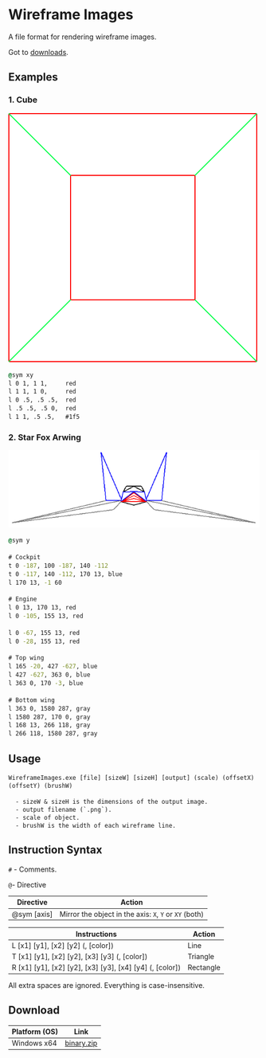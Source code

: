 # Wireframe Images
 A file format for rendering wireframe images.

Got to [downloads](#download).

## Examples

### 1. Cube

![Arwing](assets/cube.png)

```bat
@sym xy
l 0 1, 1 1,     red
l 1 1, 1 0,     red
l 0 .5, .5 .5,  red
l .5 .5, .5 0,  red
l 1 1, .5 .5,   #1f5
```



### 2. Star Fox Arwing

![Arwing](assets/ship.png)

```bat
@sym y

# Cockpit
t 0 -187, 100 -187, 140 -112
t 0 -117, 140 -112, 170 13, blue
l 170 13, -1 60

# Engine
l 0 13, 170 13, red
l 0 -105, 155 13, red

l 0 -67, 155 13, red
l 0 -28, 155 13, red

# Top wing
l 165 -20, 427 -627, blue
l 427 -627, 363 0, blue
l 363 0, 170 -3, blue

# Bottom wing
l 363 0, 1580 287, gray
l 1580 287, 170 0, gray
l 168 13, 266 118, gray
l 266 118, 1580 287, gray
```



## Usage

```
WireframeImages.exe [file] [sizeW] [sizeH] [output] (scale) (offsetX) (offsetY) (brushW)

  - sizeW & sizeH is the dimensions of the output image.
  - output filename (`.png`).
  - scale of object.
  - brushW is the width of each wireframe line.
```



## Instruction Syntax

`#` - Comments.

`@`- Directive

| Directive   | Action                                                 |
| ----------- | ------------------------------------------------------ |
| @sym [axis] | Mirror the object in the axis: `X`, `Y` or `XY` (both) |

| Instructions                                             | Action    |
| -------------------------------------------------------- | --------- |
| L [x1] [y1], [x2] [y2] (, [color])                       | Line      |
| T [x1] [y1], [x2] [y2], [x3] [y3] (, [color])            | Triangle  |
| R [x1] [y1], [x2] [y2], [x3] [y3], [x4] [y4] (, [color]) | Rectangle |

All extra spaces are ignored. Everything is case-insensitive.



## Download

| Platform (OS) | Link                                                         |
| ------------- | ------------------------------------------------------------ |
| Windows x64   | [binary.zip](https://github.com/WilliamRagstad/WireframeImages/raw/master/WireframeImages/binary/binary.zip) |

